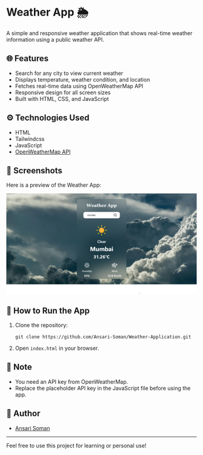 # Weather App 🌦️

A simple and responsive weather application that shows real-time weather information using a public weather API.

## 🌐 Features

- Search for any city to view current weather
- Displays temperature, weather condition, and location
- Fetches real-time data using OpenWeatherMap API
- Responsive design for all screen sizes
- Built with HTML, CSS, and JavaScript

## ⚙️ Technologies Used

- HTML
- Tailwindcss
- JavaScript
- [OpenWeatherMap API](https://openweathermap.org/api)

## 📸 Screenshots

Here is a preview of the Weather App:

![Weather App Screenshot](first-view.png)

## 🚀 How to Run the App

1. Clone the repository:
   ```
   git clone https://github.com/Ansari-Soman/Weather-Application.git
   ```

2. Open `index.html` in your browser.

## 📌 Note

- You need an API key from OpenWeatherMap.
- Replace the placeholder API key in the JavaScript file before using the app.

## 🙌 Author

- [Ansari Soman](https://github.com/Ansari-Soman)

---

Feel free to use this project for learning or personal use!
